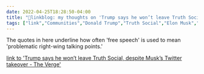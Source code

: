 ```yaml
---
date: 2022-04-25T18:28:50-04:00
title: "🔗linkblog: my thoughts on 'Trump says he won’t leave Truth Social, despite Musk’s Twitter takeover - The Verge'"
tags: ["link","Communities","Donald Trump","Truth Social","Elon Musk","Twitter","free speech","content moderation"]
---
```

The quotes in here underline how often 'free speech' is used to mean 'problematic right-wing talking points.'
 
[link to 'Trump says he won’t leave Truth Social, despite Musk’s Twitter takeover - The Verge'](https://www.theverge.com/2022/4/25/23041703/trump-truth-social-twitter-elon-musk-free-speech-platform)
